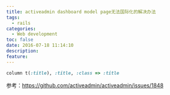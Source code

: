 ```yaml
---
title: activeadmin dashboard model page无法国际化的解决办法
tags:
  - rails
categories:
  - Web development
toc: false
date: 2016-07-18 11:14:10
description: 
feature:
---
```


``` ruby
column t(:title), :title, :class => :title
```

参考：https://github.com/activeadmin/activeadmin/issues/1848